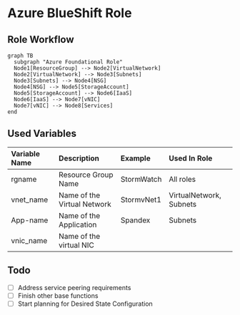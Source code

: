 # Azure BlueShift Role

## Role Workflow

```mermaid
graph TB
  subgraph "Azure Foundational Role"
  Node1[ResourceGroup] --> Node2[VirtualNetwork]
  Node2[VirtualNetwork] --> Node3[Subnets]
  Node3[Subnets] --> Node4[NSG]
  Node4[NSG] --> Node5[StorageAccount]
  Node5[StorageAccount] --> Node6[IaaS]
  Node6[IaaS] --> Node7[vNIC]
  Node7[vNIC] --> Node8[Services]
end
```

## Used Variables

| Variable Name | Description | Example | Used In Role |
| :--- | :--- | :--- | :--- |
| rgname | Resource Group Name | StormWatch | All roles |
| vnet_name | Name of the Virtual Network | StormvNet1 | VirtualNetwork, Subnets |
| App-name | Name of the Application | Spandex | Subnets |
| vnic_name | Name of the virtual NIC | 

## Todo

- [ ] Address service peering requirements
- [ ] Finish other base functions
- [ ] Start planning for Desired State Configuration